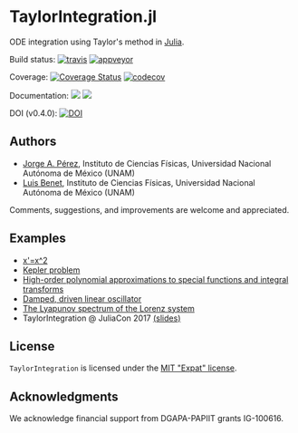 # TaylorIntegration.jl

ODE integration using Taylor's method in [Julia](http://julialang.org).

Build status:
[![travis][travis-img]](https://travis-ci.org/PerezHz/TaylorIntegration.jl)
[![appveyor][appveyor-img]](https://ci.appveyor.com/project/PerezHz/taylorintegration-jl/branch/master)

Coverage:
[![Coverage Status](https://coveralls.io/repos/github/PerezHz/TaylorIntegration.jl/badge.svg?branch=master)](https://coveralls.io/github/PerezHz/TaylorIntegration.jl?branch=master) [![codecov](https://codecov.io/gh/PerezHz/TaylorIntegration.jl/branch/master/graph/badge.svg)](https://codecov.io/gh/PerezHz/TaylorIntegration.jl)

[travis-img]: https://img.shields.io/travis/PerezHz/TaylorIntegration.jl/master.svg?label=Linux+/+macOS
[appveyor-img]: https://img.shields.io/travis/PerezHz/TaylorIntegration.jl/master.svg?label=Windows
[coveralls-img]: https://img.shields.io/travis/PerezHz/TaylorIntegration.jl/master.svg?label=coveralls
[codecov-img]: https://img.shields.io/travis/PerezHz/TaylorIntegration.jl/master.svg?label=codecov

Documentation:
[![](https://img.shields.io/badge/docs-latest-blue.svg)](https://PerezHz.github.io/TaylorIntegration.jl/latest) [![](https://img.shields.io/badge/docs-stable-blue.svg)](https://PerezHz.github.io/TaylorIntegration.jl/stable)

DOI (v0.4.0):
[![DOI](https://zenodo.org/badge/DOI/10.5281/zenodo.2562365.svg)](https://doi.org/10.5281/zenodo.2562365)

## Authors

- [Jorge A. Pérez](https://www.linkedin.com/in/perezhz),
Instituto de Ciencias Físicas, Universidad Nacional Autónoma de México (UNAM)
- [Luis Benet](http://www.cicc.unam.mx/~benet/),
Instituto de Ciencias Físicas, Universidad Nacional Autónoma de México (UNAM)

Comments, suggestions, and improvements are welcome and appreciated.

## Examples

+ [x'=x^2](http://nbviewer.jupyter.org/github/PerezHz/TaylorIntegration.jl/blob/master/examples/x-dot-equals-x-squared.ipynb)
+ [Kepler problem](http://nbviewer.jupyter.org/github/PerezHz/TaylorIntegration.jl/blob/master/examples/Kepler-problem.ipynb)
+ [High-order polynomial approximations to special functions and integral transforms](http://nbviewer.jupyter.org/github/PerezHz/TaylorIntegration.jl/blob/master/examples/Polynomial-approx-special-functions-integral-transforms.ipynb)
+ [Damped, driven linear oscillator](http://nbviewer.jupyter.org/github/PerezHz/TaylorIntegration.jl/blob/master/examples/Damped-driven-linear-oscillator.ipynb)
+ [The Lyapunov spectrum of the Lorenz system](http://nbviewer.jupyter.org/github/PerezHz/TaylorIntegration.jl/blob/master/examples/Lorenz-Lyapunov-spectrum.ipynb)
+ TaylorIntegration @ JuliaCon 2017 [(slides)](http://nbviewer.jupyter.org/format/slides/github/PerezHz/TaylorIntegration.jl/blob/master/examples/JuliaCon2017/TaylorIntegration_JuliaCon.ipynb)

## License

`TaylorIntegration` is licensed under the [MIT "Expat" license](./LICENSE.md).

## Acknowledgments

We acknowledge financial support from DGAPA-PAPIIT grants IG-100616.
